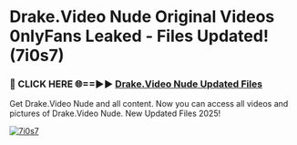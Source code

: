 # Drake.Video Nude Original Videos 0nlyFans Leaked - Files Updated! (7i0s7)

<h3>🔴 CLICK HERE 🌐==►► <a href="https://tinyurl.com/y5r63du9" rel="nofollow">Drake.Video Nude Updated Files</a></h3>

Get Drake.Video Nude and all content. Now you can access all videos and pictures of Drake.Video Nude. New Updated Files 2025!

[![7i0s7](https://i.imgur.com/UVo9nyh.gif)](https://tinyurl.com/y5r63du9)